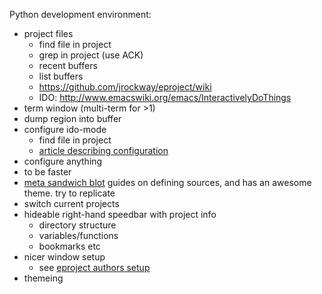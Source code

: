 
Python development environment:
- project files
  - find file in project
  - grep in project (use ACK)
  - recent buffers
  - list buffers
  - https://github.com/jrockway/eproject/wiki
  - IDO: http://www.emacswiki.org/emacs/InteractivelyDoThings
- term window (multi-term for >1)
- dump region into buffer
- configure ido-mode
  - find file in project
  - [article describing configuration](http://www.masteringemacs.org/articles/2010/10/10/introduction-to-ido-mode/)
- configure anything
 - to be faster
 - [meta sandwich blot](http://metasandwich.com/2010/07/30/what-can-i-get-for-10-dolla-anything-el/) guides on defining sources, and has an awesome theme. try to replicate
- switch current projects
- hideable right-hand speedbar with project info
  - directory structure
  - variables/functions
  - bookmarks etc
- nicer window setup
  - see [eproject authors setup](https://github.com/jrockway/elisp/blob/8de738e7c37c4b57aee0e777883a2aaf58c4035e/_local/windowing-extras.el)
- themeing
